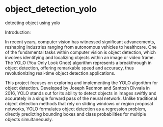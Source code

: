 # object_detection_yolo
detecting object using yolo


Introduction:

In recent years, computer vision has witnessed significant advancements, reshaping industries ranging from autonomous vehicles to healthcare. One of the fundamental tasks within computer vision is object detection, which involves identifying and localizing objects within an image or video frame. The YOLO (You Only Look Once) algorithm represents a breakthrough in object detection, offering remarkable speed and accuracy, thus revolutionizing real-time object detection applications.

This project focuses on exploring and implementing the YOLO algorithm for object detection. Developed by Joseph Redmon and Santosh Divvala in 2016, YOLO stands out for its ability to detect objects in images swiftly and accurately in a single forward pass of the neural network. Unlike traditional object detection methods that rely on sliding windows or region proposal networks, YOLO formulates object detection as a regression problem, directly predicting bounding boxes and class probabilities for multiple objects simultaneously.

